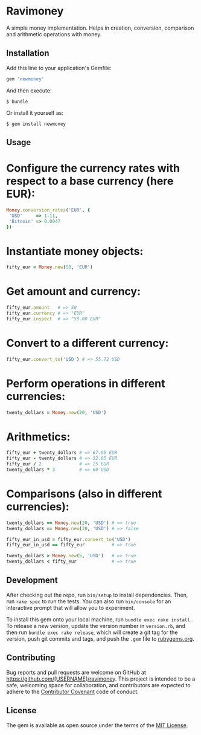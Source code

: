 # Ravimoney

A simple money implementation. Helps in creation, conversion, comparison and arithmetic operations with money.

## Installation

Add this line to your application's Gemfile:

```ruby
gem 'newmoney'
```

And then execute:

    $ bundle

Or install it yourself as:

    $ gem install newmoney

## Usage


# Configure the currency rates with respect to a base currency (here EUR):

```ruby
Money.conversion_rates('EUR', {
 'USD'     => 1.11,
 'Bitcoin' => 0.0047
})
```
# Instantiate money objects:

```ruby
fifty_eur = Money.new(50, 'EUR')
```
# Get amount and currency:

```ruby
fifty_eur.amount   # => 50
fifty_eur.currency # => "EUR"
fifty_eur.inspect  # => "50.00 EUR"
```
# Convert to a different currency:

```ruby
fifty_eur.convert_to('USD') # => 55.72 USD
```
# Perform operations in different currencies:

```ruby
twenty_dollars = Money.new(20, 'USD')
```
# Arithmetics:

```ruby
fifty_eur + twenty_dollars # => 67.95 EUR
fifty_eur - twenty_dollars # => 32.05 EUR
fifty_eur / 2              # => 25 EUR
twenty_dollars * 3         # => 60 USD

```
# Comparisons (also in different currencies):

```ruby
twenty_dollars == Money.new(20, 'USD') # => true
twenty_dollars == Money.new(30, 'USD') # => false
```

```ruby
fifty_eur_in_usd = fifty_eur.convert_to('USD')
fifty_eur_in_usd == fifty_eur          # => true
```

```ruby
twenty_dollars > Money.new(5, 'USD')   # => true
twenty_dollars < fifty_eur             # => true
```


## Development

After checking out the repo, run `bin/setup` to install dependencies. Then, run `rake spec` to run the tests. You can also run `bin/console` for an interactive prompt that will allow you to experiment.

To install this gem onto your local machine, run `bundle exec rake install`. To release a new version, update the version number in `version.rb`, and then run `bundle exec rake release`, which will create a git tag for the version, push git commits and tags, and push the `.gem` file to [rubygems.org](https://rubygems.org).

## Contributing

Bug reports and pull requests are welcome on GitHub at https://github.com/[USERNAME]/ravimoney. This project is intended to be a safe, welcoming space for collaboration, and contributors are expected to adhere to the [Contributor Covenant](contributor-covenant.org) code of conduct.


## License

The gem is available as open source under the terms of the [MIT License](http://opensource.org/licenses/MIT).

